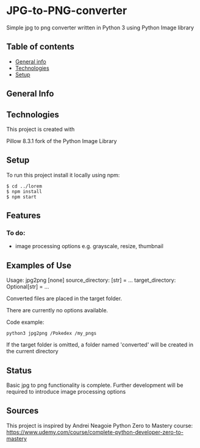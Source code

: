 # JPG-to-PNG-converter
Simple jpg to png converter written in Python 3 using Python Image library

## Table of contents
* [General info](#general-info)
* [Technologies](#technologies)
* [Setup](#setup)

## General Info


## Technologies
This project is created with

Pillow 8.3.1 fork of the Python Image Library

## Setup
To run this project install it locally using npm:

```
$ cd ../lorem
$ npm install
$ npm start
```

## Features

### To do:
* image processing options e.g. grayscale, resize, thumbnail

## Examples of Use

Usage: jpg2png [none] source_directory: [str] = ... target_directory: Optional[str] = ...

Converted files are placed in the target folder.

There are currently no options available.

Code example:

`python3 jpg2png /Pokedex /my_pngs`

If the target folder is omitted, a folder named 'converted' will be created in the current directory

## Status
Basic jpg to png functionality is complete.
Further development will be required to introduce image processing options

## Sources
This project is inspired by Andrei Neagoie Python Zero to Mastery course:
https://www.udemy.com/course/complete-python-developer-zero-to-mastery
